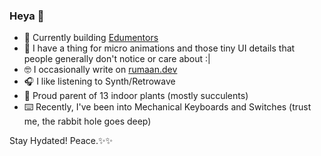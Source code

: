 ### Heya 👋

- 🔭 Currently building [Edumentors](https://edumentors.co.uk)
- 🤤 I have a thing for micro animations and those tiny UI details that people generally don't notice or care about :|
- 🤓 I occasionally write on [rumaan.dev](https://rumaan.dev)
- 🎧 I like listening to Synth/Retrowave
- 🌱 Proud parent of 13 indoor plants (mostly succulents)
- ⌨️ Recently, I've been into Mechanical Keyboards and Switches (trust me, the rabbit hole goes deep)

Stay Hydated! Peace.✨✨
